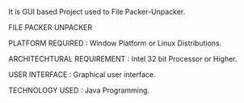 
It is GUI based Project used to File Packer-Unpacker.

FILE PACKER UNPACKER

PLATFORM REQUIRED :
Window Platform or Linux Distributions.

ARCHITECHTURAL REQUIREMENT :
Intel 32 bit Processor or Higher.

USER INTERFACE :
Graphical user interface.

TECHNOLOGY USED :
Java Programming.
